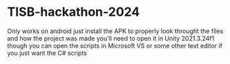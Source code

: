 # TISB-hackathon-2024
Only works on android
just install the APK
to properly look throught the files and how the project was made you'll need to open it in Unity 2021.3.24f1 though you can open the scripts in Microsoft VS or some other text editor if you just want the C# scripts
